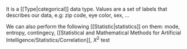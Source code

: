 It is a [[Type|categorical]] data type. Values are a set of labels that describes our data, e.g:
zip code, eye color, sex, ...

We can also perform the following [[Statistic|statistics]] on them:
mode, entropy, contingecy, [[Statistical and Mathematical Methods for Artificial Intelligence/Statistics/Correlation]], $X^2$ test